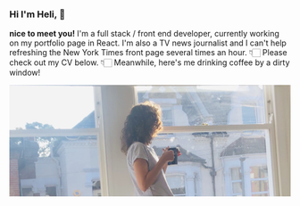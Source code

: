 ### Hi I'm Heli, 👋 
**nice to meet you!**
I'm a full stack / front end developer, currently working on my portfolio page in React. I'm also a TV news journalist and I can't help refreshing the New York Times front page several times an hour. 👇🏻 Please check out my CV below. 👇🏻 Meanwhile, here's me drinking coffee by a dirty window!

<img src="./public/Window_1.png"/>  

<!--
**PacificRebel/PacificRebel** is a ✨ _special_ ✨ repository because its `README.md` (this file) appears on your GitHub profile.

Here are some ideas to get you started:

- 🔭 I’m currently working on ...
- 🌱 I’m currently learning ...
- 👯 I’m looking to collaborate on ...
- 🤔 I’m looking for help with ...
- 💬 Ask me about ...
- 📫 How to reach me: ...
- 😄 Pronouns: ...
- ⚡ Fun fact: ...
-->
